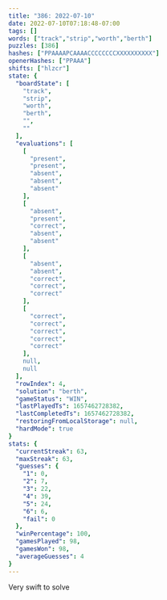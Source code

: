 ```yaml
---
title: "386: 2022-07-10"
date: 2022-07-10T07:18:48-07:00
tags: []
words: ["track","strip","worth","berth"]
puzzles: [386]
hashes: ["PPAAAAPCAAAACCCCCCCCXXXXXXXXXX"]
openerHashes: ["PPAAA"]
shifts: ["hlzcr"]
state: {
  "boardState": [
    "track",
    "strip",
    "worth",
    "berth",
    "",
    ""
  ],
  "evaluations": [
    [
      "present",
      "present",
      "absent",
      "absent",
      "absent"
    ],
    [
      "absent",
      "present",
      "correct",
      "absent",
      "absent"
    ],
    [
      "absent",
      "absent",
      "correct",
      "correct",
      "correct"
    ],
    [
      "correct",
      "correct",
      "correct",
      "correct",
      "correct"
    ],
    null,
    null
  ],
  "rowIndex": 4,
  "solution": "berth",
  "gameStatus": "WIN",
  "lastPlayedTs": 1657462728382,
  "lastCompletedTs": 1657462728382,
  "restoringFromLocalStorage": null,
  "hardMode": true
}
stats: {
  "currentStreak": 63,
  "maxStreak": 63,
  "guesses": {
    "1": 0,
    "2": 7,
    "3": 22,
    "4": 39,
    "5": 24,
    "6": 6,
    "fail": 0
  },
  "winPercentage": 100,
  "gamesPlayed": 98,
  "gamesWon": 98,
  "averageGuesses": 4
}
---
```


<!-- more -->
Very swift to solve
